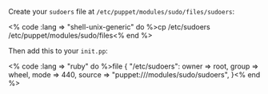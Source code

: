 Create your `sudoers` file at `/etc/puppet/modules/sudo/files/sudoers`:

<% code :lang => "shell-unix-generic" do %>cp /etc/sudoers /etc/puppet/modules/sudo/files<% end %>

Then add this to your `init.pp`:

<% code :lang => "ruby" do %>file { "/etc/sudoers":
    owner => root,
    group => wheel,
    mode => 440,
    source => "puppet:///modules/sudo/sudoers",
}<% end %>
